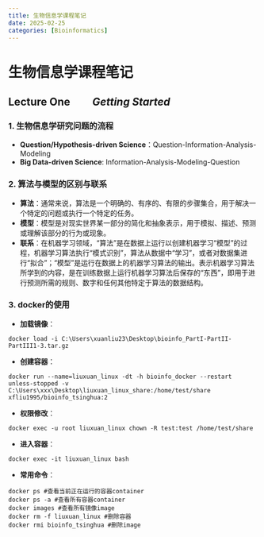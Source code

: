 ```yaml
---
title: 生物信息学课程笔记
date: 2025-02-25
categories: [Bioinformatics]
---
```


# 生物信息学课程笔记

## Lecture One &nbsp;&nbsp;&nbsp;&nbsp;&nbsp;&nbsp;&nbsp;&nbsp;*Getting Started*

### 1. 生物信息学研究问题的流程

   - **Question/Hypothesis-driven Science**：Question-Information-Analysis-Modeling
   - **Big Data-driven Science**: Information-Analysis-Modeling-Question

### 2. 算法与模型的区别与联系

   - **算法**：通常来说，算法是一个明确的、有序的、有限的步骤集合，用于解决一个特定的问题或执行一个特定的任务。
   - **模型**：模型是对现实世界某一部分的简化和抽象表示，用于模拟、描述、预测或理解该部分的行为或现象。
   - **联系**：在机器学习领域，“算法”是在数据上运行以创建机器学习“模型”的过程，机器学习算法执行“模式识别”，算法从数据中“学习”，或者对数据集进行“拟合”；“模型”是运行在数据上的机器学习算法的输出。表示机器学习算法所学到的内容，是在训练数据上运行机器学习算法后保存的“东西”，即用于进行预测所需的规则、数字和任何其他特定于算法的数据结构。

### 3. docker的使用

   - **加载镜像**：

   ```shell
   docker load -i C:\Users\xuanliu23\Desktop\bioinfo_PartI-PartII-PartIII1-3.tar.gz
   ```

   - **创建容器**：

   ```shell
   docker run --name=liuxuan_linux -dt -h bioinfo_docker --restart unless-stopped -v C:\Users\xxx\Desktop\liuxuan_linux_share:/home/test/share xfliu1995/bioinfo_tsinghua:2
   ```

   - **权限修改**：

   ```shell
   docker exec -u root liuxuan_linux chown -R test:test /home/test/share
   ```

   - **进入容器**：

   ```shell
   docker exec -it liuxuan_linux bash
   ```

   - **常用命令**：

   ```shell
   docker ps #查看当前正在运行的容器container
   docker ps -a #查看所有容器container
   docker images #查看所有镜像image
   docker rm -f liuxuan_linux #删除容器
   docker rmi bioinfo_tsinghua #删除image
   ```
